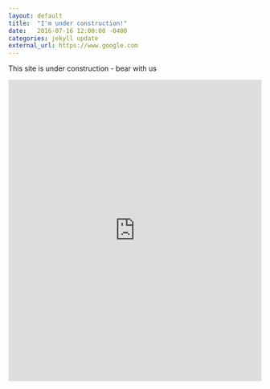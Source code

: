 ```yaml
---
layout: default
title:  "I'm under construction!"
date:   2016-07-16 12:00:00 -0400
categories: jekyll update
external_url: https://www.google.com
---
```

This site is under construction - bear with us 
<iframe src="https://github.com/Mcllstr/visualizing-every-flight-route-usa/blob/master/USA_routes_map.html" sandbox="allow-same-origin allow-scripts" width="100%" height="600" scrolling="no" seamless="seamless" frameborder="0"> </iframe>

<object width="400" height="400" data="https://github.com/Mcllstr/visualizing-every-flight-route-usa/blob/master/USA_routes_map.html"></object>
